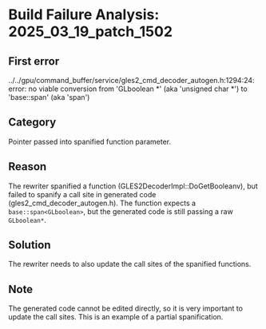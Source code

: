 # Build Failure Analysis: 2025_03_19_patch_1502

## First error

../../gpu/command_buffer/service/gles2_cmd_decoder_autogen.h:1294:24: error: no viable conversion from 'GLboolean *' (aka 'unsigned char *') to 'base::span<GLboolean>' (aka 'span<unsigned char>')

## Category
Pointer passed into spanified function parameter.

## Reason
The rewriter spanified a function (GLES2DecoderImpl::DoGetBooleanv), but failed to spanify a call site in generated code (gles2_cmd_decoder_autogen.h). The function expects a `base::span<GLboolean>`, but the generated code is still passing a raw `GLboolean*`.

## Solution
The rewriter needs to also update the call sites of the spanified functions.

## Note
The generated code cannot be edited directly, so it is very important to update the call sites. This is an example of a partial spanification.